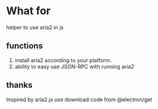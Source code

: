 # What for
helper to use aria2 in js

## functions

1. install aria2 according to your platform.
2. ability to easy use JSON-RPC with running aria2

## thanks
Inspired by aria2.js
use download code from @electron/get